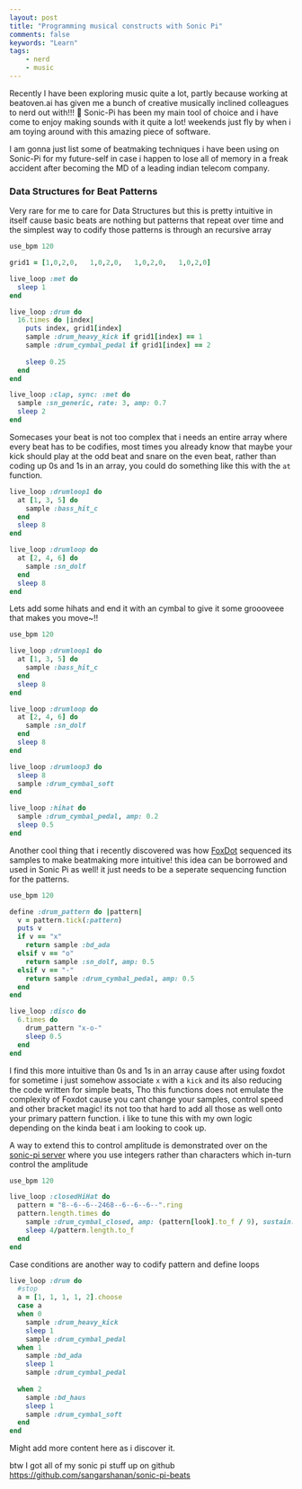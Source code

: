 ```yaml
---
layout: post
title: "Programming musical constructs with Sonic Pi"
comments: false
keywords: "Learn"
tags:
    - nerd
    - music
---
```


Recently I have been exploring music quite a lot, partly because working at beatoven.ai has given me a bunch of creative musically inclined colleagues to nerd out with!!! 🥳 Sonic-Pi has been my main tool of choice and i have come to enjoy making sounds with it quite a lot! weekends just fly by when i am toying around with this amazing piece of software.

I am gonna just list some of beatmaking techniques i have been using on Sonic-Pi for my future-self in case i happen to lose all of memory in a freak accident after becoming the MD of a leading indian telecom company.


### Data Structures for Beat Patterns

Very rare for me to care for Data Structures but this is pretty intuitive in itself cause basic beats are nothing but patterns that repeat over time and the simplest way to codify those patterns is through an recursive array


```rb
use_bpm 120

grid1 = [1,0,2,0,   1,0,2,0,   1,0,2,0,   1,0,2,0]

live_loop :met do
  sleep 1
end

live_loop :drum do
  16.times do |index|
    puts index, grid1[index]
    sample :drum_heavy_kick if grid1[index] == 1
    sample :drum_cymbal_pedal if grid1[index] == 2
    
    sleep 0.25
  end
end

live_loop :clap, sync: :met do
  sample :sn_generic, rate: 3, amp: 0.7
  sleep 2
end
```

Somecases your beat is not too complex that i needs an entire array where every beat has to be codifies, most times you already know that maybe your kick should play at the odd beat and snare on the even beat, rather than coding up 0s and 1s in an array, you could do something like this with the `at` function.

```rb
live_loop :drumloop1 do
  at [1, 3, 5] do
    sample :bass_hit_c
  end
  sleep 8
end

live_loop :drumloop do
  at [2, 4, 6] do
    sample :sn_dolf
  end
  sleep 8
end
```

Lets add some hihats and end it with an cymbal to give it some groooveee that makes you move~!!

```rb
use_bpm 120

live_loop :drumloop1 do
  at [1, 3, 5] do
    sample :bass_hit_c
  end
  sleep 8
end

live_loop :drumloop do
  at [2, 4, 6] do
    sample :sn_dolf
  end
  sleep 8
end

live_loop :drumloop3 do
  sleep 8
  sample :drum_cymbal_soft
end

live_loop :hihat do
  sample :drum_cymbal_pedal, amp: 0.2
  sleep 0.5
end
```

Another cool thing that i recently discovered was how [FoxDot](https://github.com/Qirky/FoxDot/blob/master/FoxDot/demo/03_playing_samples.py) sequenced its samples to make beatmaking more intuitive! this idea can be borrowed and used in Sonic Pi as well! it just needs to be a seperate sequencing function for the patterns.

```rb
use_bpm 120

define :drum_pattern do |pattern|
  v = pattern.tick(:pattern)
  puts v
  if v == "x"
    return sample :bd_ada
  elsif v == "o"
    return sample :sn_dolf, amp: 0.5
  elsif v == "-"
    return sample :drum_cymbal_pedal, amp: 0.5
  end
end

live_loop :disco do
  6.times do
    drum_pattern "x-o-"
    sleep 0.5
  end
end
```

I find this more intuitive than 0s and 1s in an array cause after using foxdot for sometime i just somehow associate `x` with a `kick` and its also reducing the code written for simple beats, Tho this functions does not emulate the complexity of Foxdot cause you cant change your samples, control speed and other bracket magic! its not too that hard to add all those as well onto your primary pattern function. i like to tune this with my own logic depending on the kinda beat i am looking to cook up.

A way to extend this to control amplitude is demonstrated over on the [sonic-pi server](https://in-thread.sonic-pi.net/t/rhythm-notation-for-tuplets-with-amplitude/5368) where you use integers rather than characters which in-turn control the amplitude


```rb
use_bpm 120

live_loop :closedHiHat do
  pattern = "8--6--6--2468--6--6--6--".ring
  pattern.length.times do
    sample :drum_cymbal_closed, amp: (pattern[look].to_f / 9), sustain: 0.2 if (pattern[tick] != "-")
    sleep 4/pattern.length.to_f
  end
end
```

Case conditions are another way to codify pattern and define loops

```rb
live_loop :drum do
  #stop
  a = [1, 1, 1, 1, 2].choose
  case a
  when 0
    sample :drum_heavy_kick
    sleep 1
    sample :drum_cymbal_pedal
  when 1
    sample :bd_ada
    sleep 1
    sample :drum_cymbal_pedal
    
  when 2
    sample :bd_haus
    sleep 1
    sample :drum_cymbal_soft
  end
end
```


Might add more content here as i discover it.


btw I got all of my sonic pi stuff up on github <https://github.com/sangarshanan/sonic-pi-beats>

